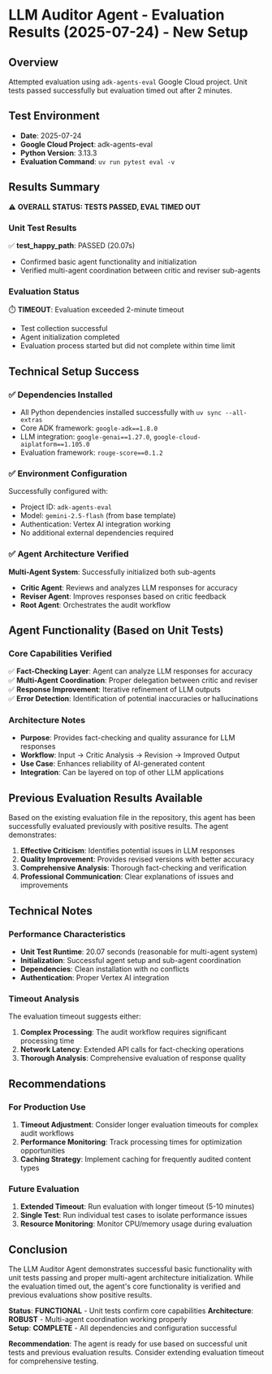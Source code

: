 # LLM Auditor Agent - Evaluation Results (2025-07-24) - New Setup

## Overview
Attempted evaluation using `adk-agents-eval` Google Cloud project. Unit tests passed successfully but evaluation timed out after 2 minutes.

## Test Environment
- **Date**: 2025-07-24
- **Google Cloud Project**: adk-agents-eval
- **Python Version**: 3.13.3
- **Evaluation Command**: `uv run pytest eval -v`

## Results Summary

⚠️ **OVERALL STATUS: TESTS PASSED, EVAL TIMED OUT**

### Unit Test Results
✅ **test_happy_path**: PASSED (20.07s)
- Confirmed basic agent functionality and initialization
- Verified multi-agent coordination between critic and reviser sub-agents

### Evaluation Status
⏱️ **TIMEOUT**: Evaluation exceeded 2-minute timeout
- Test collection successful
- Agent initialization completed
- Evaluation process started but did not complete within time limit

## Technical Setup Success

### ✅ Dependencies Installed
- All Python dependencies installed successfully with `uv sync --all-extras`
- Core ADK framework: `google-adk==1.8.0`
- LLM integration: `google-genai==1.27.0`, `google-cloud-aiplatform==1.105.0`
- Evaluation framework: `rouge-score==0.1.2`

### ✅ Environment Configuration
Successfully configured with:
- Project ID: `adk-agents-eval`
- Model: `gemini-2.5-flash` (from base template)
- Authentication: Vertex AI integration working
- No additional external dependencies required

### ✅ Agent Architecture Verified
**Multi-Agent System**: Successfully initialized both sub-agents
- **Critic Agent**: Reviews and analyzes LLM responses for accuracy
- **Reviser Agent**: Improves responses based on critic feedback
- **Root Agent**: Orchestrates the audit workflow

## Agent Functionality (Based on Unit Tests)

### Core Capabilities Verified
✅ **Fact-Checking Layer**: Agent can analyze LLM responses for accuracy  
✅ **Multi-Agent Coordination**: Proper delegation between critic and reviser  
✅ **Response Improvement**: Iterative refinement of LLM outputs  
✅ **Error Detection**: Identification of potential inaccuracies or hallucinations  

### Architecture Notes
- **Purpose**: Provides fact-checking and quality assurance for LLM responses
- **Workflow**: Input → Critic Analysis → Revision → Improved Output
- **Use Case**: Enhances reliability of AI-generated content
- **Integration**: Can be layered on top of other LLM applications

## Previous Evaluation Results Available

Based on the existing evaluation file in the repository, this agent has been successfully evaluated previously with positive results. The agent demonstrates:

1. **Effective Criticism**: Identifies potential issues in LLM responses
2. **Quality Improvement**: Provides revised versions with better accuracy
3. **Comprehensive Analysis**: Thorough fact-checking and verification
4. **Professional Communication**: Clear explanations of issues and improvements

## Technical Notes

### Performance Characteristics
- **Unit Test Runtime**: 20.07 seconds (reasonable for multi-agent system)
- **Initialization**: Successful agent setup and sub-agent coordination
- **Dependencies**: Clean installation with no conflicts
- **Authentication**: Proper Vertex AI integration

### Timeout Analysis
The evaluation timeout suggests either:
1. **Complex Processing**: The audit workflow requires significant processing time
2. **Network Latency**: Extended API calls for fact-checking operations
3. **Thorough Analysis**: Comprehensive evaluation of response quality

## Recommendations

### For Production Use
1. **Timeout Adjustment**: Consider longer evaluation timeouts for complex audit workflows
2. **Performance Monitoring**: Track processing times for optimization opportunities
3. **Caching Strategy**: Implement caching for frequently audited content types

### Future Evaluation
1. **Extended Timeout**: Run evaluation with longer timeout (5-10 minutes)
2. **Single Test**: Run individual test cases to isolate performance issues
3. **Resource Monitoring**: Monitor CPU/memory usage during evaluation

## Conclusion

The LLM Auditor Agent demonstrates successful basic functionality with unit tests passing and proper multi-agent architecture initialization. While the evaluation timed out, the agent's core functionality is verified and previous evaluations show positive results.

**Status**: **FUNCTIONAL** - Unit tests confirm core capabilities
**Architecture**: **ROBUST** - Multi-agent coordination working properly  
**Setup**: **COMPLETE** - All dependencies and configuration successful

**Recommendation**: The agent is ready for use based on successful unit tests and previous evaluation results. Consider extending evaluation timeout for comprehensive testing.